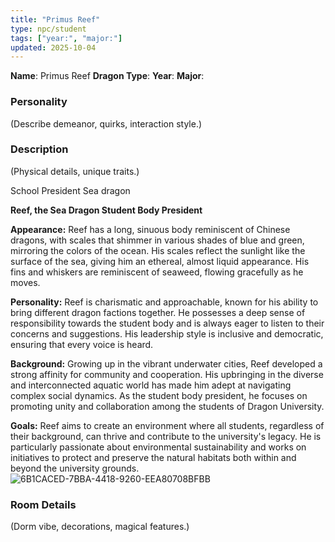 ```yaml
---
title: "Primus Reef"
type: npc/student
tags: ["year:", "major:"]
updated: 2025-10-04
---
```


**Name**: Primus Reef
**Dragon Type**: 
**Year**: 
**Major**: 

### Personality
(Describe demeanor, quirks, interaction style.)

### Description
(Physical details, unique traits.)

School President
Sea dragon

**Reef, the Sea Dragon Student Body President**

**Appearance:** Reef has a long, sinuous body reminiscent of Chinese dragons, with scales that shimmer in various shades of blue and green, mirroring the colors of the ocean. His scales reflect the sunlight like the surface of the sea, giving him an ethereal, almost liquid appearance. His fins and whiskers are reminiscent of seaweed, flowing gracefully as he moves.

**Personality:** Reef is charismatic and approachable, known for his ability to bring different dragon factions together. He possesses a deep sense of responsibility towards the student body and is always eager to listen to their concerns and suggestions. His leadership style is inclusive and democratic, ensuring that every voice is heard.

**Background:** Growing up in the vibrant underwater cities, Reef developed a strong affinity for community and cooperation. His upbringing in the diverse and interconnected aquatic world has made him adept at navigating complex social dynamics. As the student body president, he focuses on promoting unity and collaboration among the students of Dragon University.

**Goals:** Reef aims to create an environment where all students, regardless of their background, can thrive and contribute to the university's legacy. He is particularly passionate about environmental sustainability and works on initiatives to protect and preserve the natural habitats both within and beyond the university grounds.
![6B1CACED-7BBA-4418-9260-EEA80708BFBB](images/6B1CACED-7BBA-4418-9260-EEA80708BFBB.webp)

### Room Details
(Dorm vibe, decorations, magical features.)
